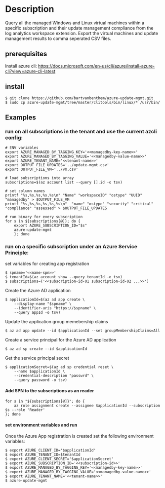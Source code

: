 # Description
Query all the managed Windows and Linux virtual machines within a specific subscription and their update management compliance from the log analytics workspace extension. Export the virtual machines and update management results to comma seperated CSV files.

## prerequisites
Install azure cli: https://docs.microsoft.com/en-us/cli/azure/install-azure-cli?view=azure-cli-latest

## install
``` shell
$ git clone https://github.com/bartvanbenthem/azure-update-mgmt.git
$ sudo cp azure-update-mgmt/tree/master/clitools/bin/linux/* /usr/bin/
```

## Examples

### run on all subscriptions in the tenant and use the current azcli config:
``` shell
# ENV variables
export AZURE_MANAGED_BY_TAGGING_KEY='<<managedby-key-name>>'
export AZURE_MANAGED_BY_TAGGING_VALUE='<<managedby-value-name>>'
export AZURE_TENANT_NAME='<<tenant-name>>'
export OUTPUT_FILE_UPDATES='../update-mgmt.csv'
export OUTPUT_FILE_VM='../vm.csv'

# load subscriptions into array
subscriptions=$(az account list --query [].id -o tsv)

# set column names
printf "%s,%s,%s,%s,%s\n" "Name" "workspaceID" "ostype" "UUID" "managedby" > $OUTPUT_FILE_VM
printf "%s,%s,%s,%s,%s,%s\n"  "name" "ostype" "security" "critical" "compliance" "assessed" > $OUTPUT_FILE_UPDATES

# run binary for every subscription
for s in ${subscriptions[@]}; do {
    export AZURE_SUBSCRIPTION_ID="$s"
    azure-update-mgmt
    }; done
```

### run on a specific subscription under an Azure Service Principle:
set variables for creating app registration
``` shell
$ spname='<<name-spn>>'
$ tenantId=$(az account show --query tenantId -o tsv)
$ subscriptions=('<<subscription-id-01 subscription-id-02 ...>>')
```
    
Create the Azure AD application
``` shell
$ applicationId=$(az ad app create \
    --display-name "$spname" \
    --identifier-uris "https://$spname" \
    --query appId -o tsv)
```

Update the application group memebership claims
``` shell
$ az ad app update --id $applicationId --set groupMembershipClaims=All
```

Create a service principal for the Azure AD application
``` shell
$ az ad sp create --id $applicationId
```

Get the service principal secret
``` shell
$ applicationSecret=$(az ad sp credential reset \
    --name $applicationId \
    --credential-description "passwrd" \
    --query password -o tsv)
```

#### Add SPN to the subscriptions as an reader
``` shell
for s in "${subscriptions[@]}"; do {
    az role assignment create --assignee $applicationId --subscription $s --role 'Reader'
}; done
```

#### set environment variables and run
Once the Azure App registration is created set the following environment variables:
``` shell
$ export AZURE_CLIENT_ID='$applicationId'
$ export AZURE_TENANT_ID=$tenantId
$ export AZURE_CLIENT_SECRET='$applicationSecret'
$ export AZURE_SUBSCRIPTION_ID='<<subscription-id>>'
$ export AZURE_MANAGED_BY_TAGGING_KEY='<<managedby-key-name>>'
$ export AZURE_MANAGED_BY_TAGGING_VALUE='<<managedby-value-name>>'
$ export AZURE_TENANT_NAME='<<tenant-name>>'
$ azure-update-mgmt
```
